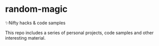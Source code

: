 # random-magic
✨Nifty hacks &amp; code samples

This repo includes a series of personal projects, code samples and other interesting material.
